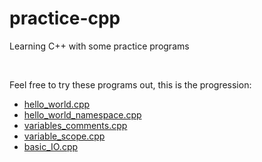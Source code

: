 # practice-cpp
Learning C++ with some practice programs

<br>

Feel free to try these programs out, this is the progression:

- [hello_world.cpp](https://github.com/Chinmay-47/practice-cpp/blob/main/src/hello_world.cpp)
- [hello_world_namespace.cpp](https://github.com/Chinmay-47/practice-cpp/blob/main/src/hello_world_namespace.cpp)
- [variables_comments.cpp](https://github.com/Chinmay-47/practice-cpp/blob/main/src/variables_comments.cpp)
- [variable_scope.cpp](https://github.com/Chinmay-47/practice-cpp/blob/main/src/variable_scope.cpp)
- [basic_IO.cpp](https://github.com/Chinmay-47/practice-cpp/blob/main/src/basic_IO.cpp)
